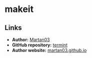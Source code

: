 # makeit

## Links

- **Author:** [Martan03](https://github.com/Martan03)
- **GitHub repository:** [termint](https://github.com/Martan03/makeit)
- **Author website:** [martan03.github.io](https://martan03.github.io)
